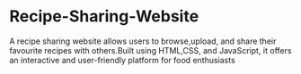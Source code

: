 # Recipe-Sharing-Website
A recipe sharing website allows users to browse,upload, and share their favourite recipes with others.Built using HTML,CSS, and JavaScript, it offers an interactive and user-friendly platform for food enthusiasts
